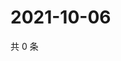 # 2021-10-06

共 0 条

<!-- BEGIN -->
<!-- 最后更新时间 Wed Oct 06 2021 04:15:00 GMT+0800 (China Standard Time) -->

<!-- END -->
